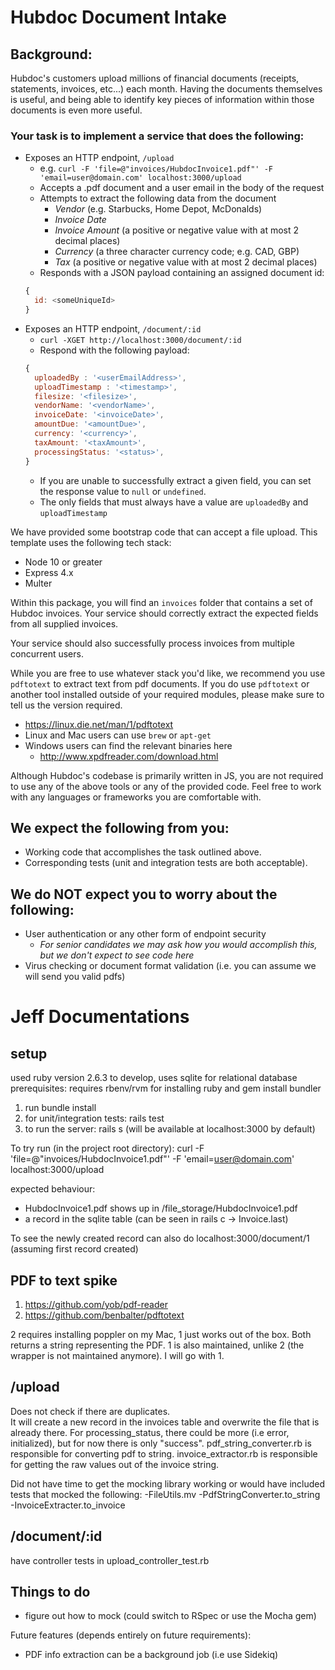 # Hubdoc Document Intake

## Background:

Hubdoc's customers upload millions of financial documents (receipts,
statements, invoices, etc...) each month. Having the documents themselves is
useful, and being able to identify key pieces of information within those
documents is even more useful.

### Your task is to implement a service that does the following:

* Exposes an HTTP endpoint, `/upload`
  * e.g. `curl -F 'file=@"invoices/HubdocInvoice1.pdf"' -F
    'email=user@domain.com' localhost:3000/upload`
  * Accepts a .pdf document and a user email in the body of the request
  * Attempts to extract the following data from the document
    * *Vendor* (e.g. Starbucks, Home Depot, McDonalds)
    * *Invoice Date* 
    * *Invoice Amount* (a positive or negative value with at most 2 decimal
      places)
    * *Currency* (a three character currency code; e.g. CAD, GBP)
    * *Tax* (a positive or negative value with at most 2 decimal places)
  * Responds with a JSON payload containing an assigned document id:
  ```javascript
  { 
    id: <someUniqueId>
  }
  ```
* Exposes an HTTP endpoint, `/document/:id` 
  * `curl -XGET http://localhost:3000/document/:id` 
  * Respond with the following payload: 
  ```javascript 
  { 
    uploadedBy : '<userEmailAddress>',
    uploadTimestamp : '<timestamp>',
    filesize: '<filesize>',
    vendorName: '<vendorName>',
    invoiceDate: '<invoiceDate>',
    amountDue: '<amountDue>',
    currency: '<currency>',
    taxAmount: '<taxAmount>',
    processingStatus: '<status>',
  }
  ```
    * If you are unable to successfully extract a given field, you can set the
      response value to `null` or `undefined`.
    * The only fields that must always have a value are `uploadedBy` and
      `uploadTimestamp`

We have provided some bootstrap code that can accept a file upload. This
template uses the following tech stack:

* Node 10 or greater
* Express 4.x
* Multer

Within this package, you will find an `invoices` folder that contains a set of
Hubdoc invoices. Your service should correctly extract the expected fields from
all supplied invoices.

Your service should also successfully process invoices from multiple concurrent
users.

While you are free to use whatever stack you'd like, we recommend you use
`pdftotext` to extract text from pdf documents.  If you do use `pdftotext` or
another tool installed outside of your required modules, please make sure to
tell us the version required.

* https://linux.die.net/man/1/pdftotext
* Linux and Mac users can use `brew` or `apt-get`
* Windows users can find the relevant binaries here
  * http://www.xpdfreader.com/download.html

Although Hubdoc's codebase is primarily written in JS, you are not required to
use any of the above tools or any of the provided code. Feel free to work with
any languages or frameworks you are comfortable with. 

## We expect the following from you:

* Working code that accomplishes the task outlined above.
* Corresponding tests (unit and integration tests are both acceptable).

## We do NOT expect you to worry about the following:

* User authentication or any other form of endpoint security
  * *For senior candidates we may ask how you would accomplish this, but we
    don't expect to see code here*
* Virus checking or document format validation (i.e. you can assume we will
  send you valid pdfs)

# Jeff Documentations
## setup
used ruby version 2.6.3 to develop, uses sqlite for relational database
prerequisites: requires rbenv/rvm for installing ruby and gem install bundler

1) run bundle install
2) for unit/integration tests: rails test
3) to run the server: rails s (will be available at localhost:3000 by default)
 
To try run (in the project root directory): 
curl -F 'file=@"invoices/HubdocInvoice1.pdf"' -F 'email=user@domain.com' localhost:3000/upload

expected behaviour:
- HubdocInvoice1.pdf shows up in /file_storage/HubdocInvoice1.pdf
- a record in the sqlite table (can be seen in rails c -> Invoice.last)

To see the newly created record can also do localhost:3000/document/1 (assuming first record created)

## PDF to text spike
1) https://github.com/yob/pdf-reader
2) https://github.com/benbalter/pdftotext

2 requires installing poppler on my Mac, 1 just works out of the box.  Both returns a string representing the PDF.
1 is also maintained, unlike 2 (the wrapper is not maintained anymore).  I will go with 1.

## /upload
Does not check if there are duplicates.  
It will create a new record in the invoices table and overwrite the file that is already there.
For processing_status, there could be more (i.e error, initialized), but for now there is only "success".
pdf_string_converter.rb is responsible for converting pdf to string.
invoice_extractor.rb is responsible for getting the raw values out of the invoice string.

Did not have time to get the mocking library working or would have included tests that mocked the following: 
-FileUtils.mv
-PdfStringConverter.to_string
-InvoiceExtracter.to_invoice 

## /document/:id
have controller tests in upload_controller_test.rb

## Things to do
- figure out how to mock (could switch to RSpec or use the Mocha gem)

Future features (depends entirely on future requirements):
- PDF info extraction can be a background job (i.e use Sidekiq)

 

